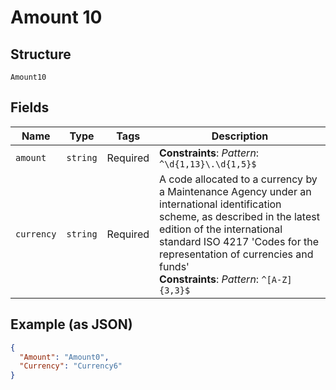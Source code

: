 
# Amount 10

## Structure

`Amount10`

## Fields

| Name | Type | Tags | Description |
|  --- | --- | --- | --- |
| `amount` | `string` | Required | **Constraints**: *Pattern*: `^\d{1,13}\.\d{1,5}$` |
| `currency` | `string` | Required | A code allocated to a currency by a Maintenance Agency under an international identification scheme, as described in the latest edition of the international standard ISO 4217 'Codes for the representation of currencies and funds'<br>**Constraints**: *Pattern*: `^[A-Z]{3,3}$` |

## Example (as JSON)

```json
{
  "Amount": "Amount0",
  "Currency": "Currency6"
}
```

